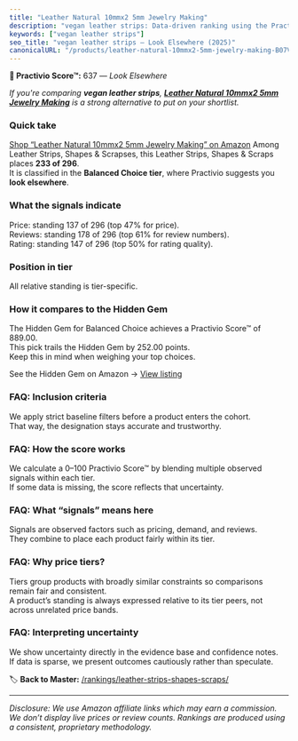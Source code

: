 ```yaml
---
title: "Leather Natural 10mmx2 5mm Jewelry Making"
description: "vegan leather strips: Data-driven ranking using the Practivio Score™. Positioned by quality, value, demand, findability, momentum."
keywords: ["vegan leather strips"]
seo_title: "vegan leather strips — Look Elsewhere (2025)"
canonicalURL: "/products/leather-natural-10mmx2-5mm-jewelry-making-B07VNJY6NM/"
---
```


**🚫 Practivio Score™:** 637 — _Look Elsewhere_


*If you're comparing **vegan leather strips**, **[Leather Natural 10mmx2 5mm Jewelry Making](https://www.amazon.com/dp/B07VNJY6NM?tag=practivio-20)** is a strong alternative to put on your shortlist.*
### Quick take
[Shop “Leather Natural 10mmx2 5mm Jewelry Making” on Amazon](https://www.amazon.com/dp/B07VNJY6NM?tag=practivio-20)
Among Leather Strips, Shapes & Scrapses, this Leather Strips, Shapes & Scraps places **233 of 296**.  
It is classified in the **Balanced Choice tier**, where Practivio suggests you **look elsewhere**.

### What the signals indicate
Price: standing 137 of 296 (top 47% for price).  
Reviews: standing 178 of 296 (top 61% for review numbers).  
Rating: standing 147 of 296 (top 50% for rating quality).  

### Position in tier
All relative standing is tier-specific.

### How it compares to the Hidden Gem
The Hidden Gem for Balanced Choice achieves a Practivio Score™ of 889.00.  
This pick trails the Hidden Gem by 252.00 points.  
Keep this in mind when weighing your top choices.  

See the Hidden Gem on Amazon → [View listing](https://www.amazon.com/dp/B0056ULQZC?tag=practivio-20)

### FAQ: Inclusion criteria
We apply strict baseline filters before a product enters the cohort.  
That way, the designation stays accurate and trustworthy.

### FAQ: How the score works
We calculate a 0–100 Practivio Score™ by blending multiple observed signals within each tier.  
If some data is missing, the score reflects that uncertainty.

### FAQ: What “signals” means here
Signals are observed factors such as pricing, demand, and reviews.  
They combine to place each product fairly within its tier.

### FAQ: Why price tiers?
Tiers group products with broadly similar constraints so comparisons remain fair and consistent.  
A product’s standing is always expressed relative to its tier peers, not across unrelated price bands.

### FAQ: Interpreting uncertainty
We show uncertainty directly in the evidence base and confidence notes.  
If data is sparse, we present outcomes cautiously rather than speculate.


🏷️ **Back to Master:** [/rankings/leather-strips-shapes-scraps/](/rankings/leather-strips-shapes-scraps/)

---
_Disclosure: We use Amazon affiliate links which may earn a commission. We don’t display live prices or review counts. Rankings are produced using a consistent, proprietary methodology._
